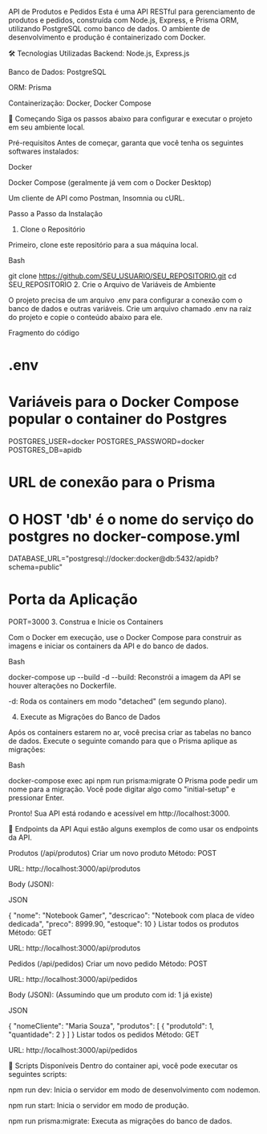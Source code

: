 API de Produtos e Pedidos
Esta é uma API RESTful para gerenciamento de produtos e pedidos, construída com Node.js, Express, e Prisma ORM, utilizando PostgreSQL como banco de dados. O ambiente de desenvolvimento e produção é containerizado com Docker.

🛠️ Tecnologias Utilizadas
Backend: Node.js, Express.js

Banco de Dados: PostgreSQL

ORM: Prisma

Containerização: Docker, Docker Compose

🚀 Começando
Siga os passos abaixo para configurar e executar o projeto em seu ambiente local.

Pré-requisitos
Antes de começar, garanta que você tenha os seguintes softwares instalados:

Docker

Docker Compose (geralmente já vem com o Docker Desktop)

Um cliente de API como Postman, Insomnia ou cURL.

Passo a Passo da Instalação
1. Clone o Repositório

Primeiro, clone este repositório para a sua máquina local.

Bash

git clone https://github.com/SEU_USUARIO/SEU_REPOSITORIO.git
cd SEU_REPOSITORIO
2. Crie o Arquivo de Variáveis de Ambiente

O projeto precisa de um arquivo .env para configurar a conexão com o banco de dados e outras variáveis. Crie um arquivo chamado .env na raiz do projeto e copie o conteúdo abaixo para ele.

Fragmento do código

# .env

# Variáveis para o Docker Compose popular o container do Postgres
POSTGRES_USER=docker
POSTGRES_PASSWORD=docker
POSTGRES_DB=apidb

# URL de conexão para o Prisma
# O HOST 'db' é o nome do serviço do postgres no docker-compose.yml
DATABASE_URL="postgresql://docker:docker@db:5432/apidb?schema=public"

# Porta da Aplicação
PORT=3000
3. Construa e Inicie os Containers

Com o Docker em execução, use o Docker Compose para construir as imagens e iniciar os containers da API e do banco de dados.

Bash

docker-compose up --build -d
--build: Reconstrói a imagem da API se houver alterações no Dockerfile.

-d: Roda os containers em modo "detached" (em segundo plano).

4. Execute as Migrações do Banco de Dados

Após os containers estarem no ar, você precisa criar as tabelas no banco de dados. Execute o seguinte comando para que o Prisma aplique as migrações:

Bash

docker-compose exec api npm run prisma:migrate
O Prisma pode pedir um nome para a migração. Você pode digitar algo como "initial-setup" e pressionar Enter.

Pronto! Sua API está rodando e acessível em http://localhost:3000.

📝 Endpoints da API
Aqui estão alguns exemplos de como usar os endpoints da API.

Produtos (/api/produtos)
Criar um novo produto
Método: POST

URL: http://localhost:3000/api/produtos

Body (JSON):

JSON

{
  "nome": "Notebook Gamer",
  "descricao": "Notebook com placa de vídeo dedicada",
  "preco": 8999.90,
  "estoque": 10
}
Listar todos os produtos
Método: GET

URL: http://localhost:3000/api/produtos

Pedidos (/api/pedidos)
Criar um novo pedido
Método: POST

URL: http://localhost:3000/api/pedidos

Body (JSON): (Assumindo que um produto com id: 1 já existe)

JSON

{
  "nomeCliente": "Maria Souza",
  "produtos": [
    { "produtoId": 1, "quantidade": 2 }
  ]
}
Listar todos os pedidos
Método: GET

URL: http://localhost:3000/api/pedidos

📜 Scripts Disponíveis
Dentro do container api, você pode executar os seguintes scripts:

npm run dev: Inicia o servidor em modo de desenvolvimento com nodemon.

npm run start: Inicia o servidor em modo de produção.

npm run prisma:migrate: Executa as migrações do banco de dados.

